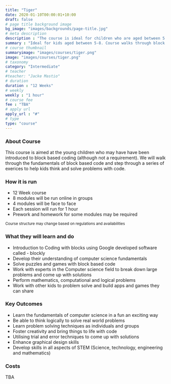 ```yaml
---
title: "Tiger"
date: 2020-01-10T00:00:01+10:00
draft: false
# page title background image
bg_image: "images/backgrounds/page-title.jpg"
# meta description
description : "The course is ideal for children who are aged between 5 and 8. It is aimed at helping kids problem solve through code."
summary : "Ideal for kids aged between 5-8. Course walks through block coding and solving problems with code."
# course thumbnail
summaryimage: "images/courses/tiger.png"
image: "images/courses/tiger.png"
# taxonomy
category: "Intermediate"
# teacher
#teacher: "Jacke Mastio"
# duration
duration : "12 Weeks"
# weekly
weekly : "1 hour"
# course fee
fee : "TBA"
# apply url
apply_url : "#"
# type
type: "course"
---
```


### About Course

This course is aimed at the young children who may have have been introduced to block based coding (although not a requirement). We will walk through the fundamentals of block based code and step through a series of exerices to help kids think and solve problems with code.

### How it is run

* 12 Week course
* 8 modules will be run online in groups
* 4 modules will be face to face
* Each session will run for 1 hour
* Prework and homework for some modules may be required

<sup>Course structure may change based on regulations and availabilities</sup>

### What they will learn and do

* Introduction to Coding with blocks using Google developed software called - blockly
* Develop their understanding of computer science fundamentals
* Solve puzzles and games with block based code
* Work with experts in the Computer science field to break down large problems and come up with solutions 
* Perform mathematics, computational and logical problems
* Work with other kids to problem solve and build apps and games they can share

### Key Outcomes

* Learn the fundamentals of computer science in a fun an exciting way
* Be able to think logically to solve real world problems
* Learn problem solving techniques as individuals and groups 
* Foster creativity and bring things to life with code
* Utilising trial and error techniques to come up with solutions
* Enhance graphical design skills 
* Develop skills in all aspects of STEM (Science, technology, engineering and mathematics) 

### Costs

TBA
